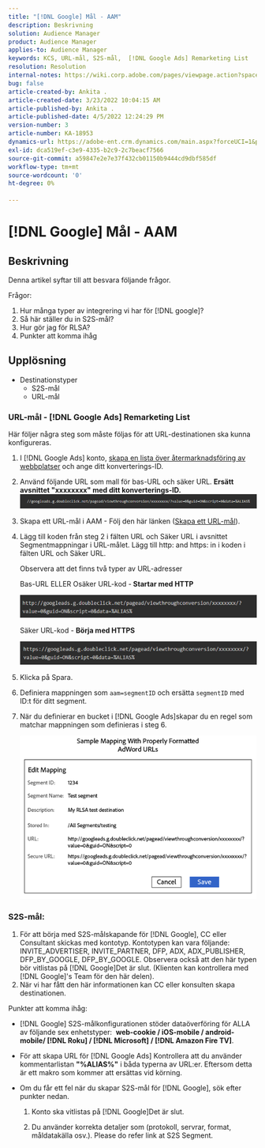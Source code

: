 ```yaml
---
title: "[!DNL Google] Mål - AAM"
description: Beskrivning
solution: Audience Manager
product: Audience Manager
applies-to: Audience Manager
keywords: KCS, URL-mål, S2S-mål,  [!DNL Google Ads] Remarketing List
resolution: Resolution
internal-notes: https://wiki.corp.adobe.com/pages/viewpage.action?spaceKey=MCPI&title=Google+-+AAM+Destination
bug: false
article-created-by: Ankita .
article-created-date: 3/23/2022 10:04:15 AM
article-published-by: Ankita .
article-published-date: 4/5/2022 12:24:29 PM
version-number: 3
article-number: KA-18953
dynamics-url: https://adobe-ent.crm.dynamics.com/main.aspx?forceUCI=1&pagetype=entityrecord&etn=knowledgearticle&id=70af1f97-90aa-ec11-983f-000d3a349120
exl-id: dca519ef-c3e9-4335-b2c9-2c7beacf7566
source-git-commit: a59847e2e7e37f432cb01150b9444cd9dbf585df
workflow-type: tm+mt
source-wordcount: '0'
ht-degree: 0%

---
```


# [!DNL Google] Mål - AAM

## Beskrivning

Denna artikel syftar till att besvara följande frågor.

Frågor:

1. Hur många typer av integrering vi har för [!DNL google]?
1. Så här ställer du in S2S-mål?
1. Hur gör jag för RLSA?
1. Punkter att komma ihåg

## Upplösning

- Destinationstyper
   - S2S-mål
   - URL-mål

### URL-mål - [!DNL Google Ads] Remarketing List

Här följer några steg som måste följas för att URL-destinationen ska kunna konfigureras.

1. I [!DNL Google Ads] konto, [skapa en lista över återmarknadsföring av webbplatser](https://support.google.com/adwords/answer/2454064?hl=en) och ange ditt konverterings-ID.

1. Använd följande URL som mall för bas-URL och säker URL. <b>Ersätt avsnittet &quot;xxxxxxxx&quot; med ditt konverterings-ID.</b>![](assets/d548e9c4-67aa-ec11-983f-000d3a349120.png)

1. Skapa ett URL-mål i AAM - Följ den här länken ([Skapa ett URL-mål](https://experienceleague.adobe.com/docs/audience-manager/user-guide/features/destinations/custom-destinations/create-url-destination.html?lang=en)).

1. Lägg till koden från steg 2 i fälten URL och Säker URL i avsnittet Segmentmappningar i URL-målet. Lägg till http: and https: in i koden i fälten URL och Säker URL.

   Observera att det finns två typer av URL-adresser

   Bas-URL ELLER Osäker URL-kod -<b> Startar med HTTP</b>

   ![](assets/d73cf7d9-69aa-ec11-983f-000d3a349523.png)

   Säker URL-kod - <b>Börja med HTTPS</b>

   ![](assets/141662e3-69aa-ec11-983f-000d3a349523.png)

1. Klicka på Spara.

1. Definiera mappningen som `aam=segmentID` och ersätta `segmentID` med ID:t för ditt segment.

1. När du definierar en bucket i [!DNL Google Ads]skapar du en regel som matchar mappningen som definieras i steg 6.

   ![](assets/64abac91-6aaa-ec11-983f-000d3a349523.png)

### S2S-mål:

1. För att börja med S2S-målskapande för [!DNL Google], CC eller Consultant skickas med kontotyp. Kontotypen kan vara följande: INVITE_ADVERTISER, INVITE_PARTNER, DFP, ADX, ADX_PUBLISHER, DFP_BY_GOOGLE, DFP_BY_GOOGLE. Observera också att den här typen bör vitlistas på [!DNL Google]Det är slut. (Klienten kan kontrollera med [!DNL Google]&#39;s Team för den här delen).
1. När vi har fått den här informationen kan CC eller konsulten skapa destinationen.

Punkter att komma ihåg:

- [!DNL Google] S2S-målkonfigurationen stöder dataöverföring för ALLA av följande sex enhetstyper:  <b>web-cookie / iOS-mobile / android-mobile/ [!DNL Roku] / [!DNL Microsoft] / [!DNL Amazon Fire TV]</b>.

- För att skapa URL för [!DNL Google Ads] Kontrollera att du använder kommentarlistan <b>&quot;%ALIAS%&quot;</b> i båda typerna av URL:er. Eftersom detta är ett makro som kommer att ersättas vid körning.

- Om du får ett fel när du skapar S2S-mål för [!DNL Google], sök efter punkter nedan.

   1. Konto ska vitlistas på [!DNL Google]Det är slut.

   1. Du använder korrekta detaljer som (protokoll, servrar, format, måldatakälla osv.). Please do refer link at S2S Segment.
